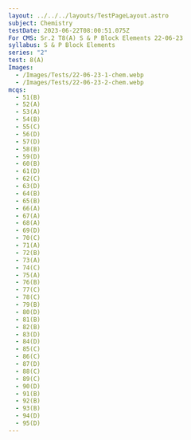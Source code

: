 ```yaml
---
layout: ../../../layouts/TestPageLayout.astro
subject: Chemistry
testDate: 2023-06-22T08:00:51.075Z
For CMS: Sr.2 T8(A) S & P Block Elements 22-06-23
syllabus: S & P Block Elements
series: "2"
test: 8(A)
Images:
  - /Images/Tests/22-06-23-1-chem.webp
  - /Images/Tests/22-06-23-2-chem.webp
mcqs:
  - 51(B)
  - 52(A)
  - 53(A)
  - 54(B)
  - 55(C)
  - 56(D)
  - 57(D)
  - 58(B)
  - 59(D)
  - 60(B)
  - 61(D)
  - 62(C)
  - 63(D)
  - 64(B)
  - 65(B)
  - 66(A)
  - 67(A)
  - 68(A)
  - 69(D)
  - 70(C)
  - 71(A)
  - 72(B)
  - 73(A)
  - 74(C)
  - 75(A)
  - 76(B)
  - 77(C)
  - 78(C)
  - 79(B)
  - 80(D)
  - 81(B)
  - 82(B)
  - 83(D)
  - 84(D)
  - 85(C)
  - 86(C)
  - 87(D)
  - 88(C)
  - 89(C)
  - 90(D)
  - 91(B)
  - 92(B)
  - 93(B)
  - 94(D)
  - 95(D)
---
```


